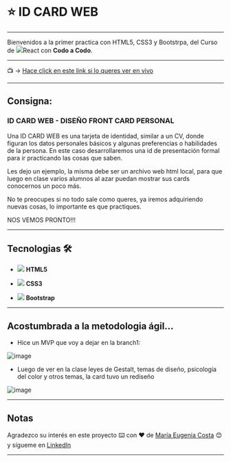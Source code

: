 # :star: ID CARD WEB

---

Bienvenidos a la primer practica con HTML5, CSS3 y Bootstrpa, del Curso de <img src="https://img.icons8.com/bubbles/30/null/react.png"/>React con **Codo a Codo**.


---

:tv: -> [Hace click en este link si lo queres ver en vivo](eugenia1984.github.io/id-car-web/)

---
## Consigna:

### ID CARD WEB - DISEÑO FRONT CARD PERSONAL

Una ID CARD WEB es una tarjeta de identidad, similar a un CV, donde figuran los datos personales básicos y algunas preferencias o habilidades de la persona. En este caso desarrollaremos una id de presentación formal para ir practicando las cosas que saben.

Les dejo un ejemplo, la misma debe ser un archivo web html local, para que luego en clase varios alumnos al azar puedan mostrar sus cards conocernos un poco más.

No te preocupes si no todo sale como queres, ya iremos adquiriendo nuevas cosas, lo importante es que practiques.

NOS VEMOS PRONTO!!!


---

## Tecnologias 🛠️

- <img src="https://img.icons8.com/color/30/null/html-5--v1.png"/>   **HTML5** 

- <img src="https://img.icons8.com/color/30/null/css3.png"/>  **CSS3**

- <img src="https://img.icons8.com/color/30/null/bootstrap.png"/>  **Bootstrap**

---


## Acostumbrada a la metodologia ágil...

- Hice un MVP que voy a dejar en la branch1:

![image](https://user-images.githubusercontent.com/72580574/223603746-0bc9019d-4741-421b-bb6c-7b19258e4658.png)

- Luego de ver en la clase leyes de Gestalt, temas de diseño, psicología del color y otros temas, la card tuvo un rediseño

![image](https://user-images.githubusercontent.com/72580574/223610425-87ca2bd4-9c40-46d0-a2d6-cdf0766af388.png)


---


## Notas


Agradezco su interés en este proyecto ⌨️ con ❤️ de [María Eugenia Costa](https://github.com/eugenia1984) 😊 y sígueme en [LinkedIn](http://www.linkedin.com/in/maríaeugeniacosta)



---





